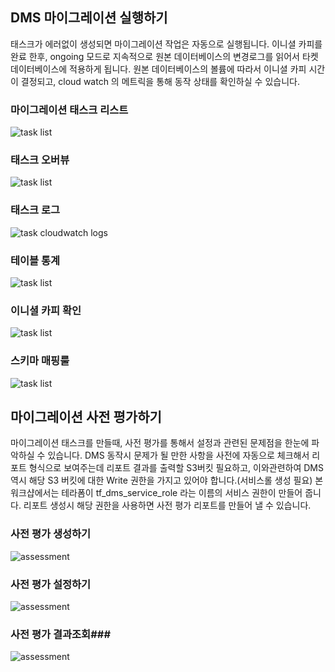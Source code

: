 ## DMS 마이그레이션 실행하기 ##

태스크가 에러없이 생성되면 마이그레이션 작업은 자동으로 실행됩니다. 이니셜 카피를 완료 한후, ongoing 모드로 지속적으로 원본 데이터베이스의 변경로그를 읽어서 타켓 데이터베이스에 적용하게 됩니다. 
원본 데이터베이스의 볼륨에 따라서 이니셜 카피 시간이 결정되고, cloud watch 의 메트릭을 통해 동작 상태를 확인하실 수 있습니다. 

### 마이그레이션 태스크 리스트 ###
![task list](https://github.com/gnosia93/postgres-terraform/blob/main/dms/images/task-list.png)

### 태스크 오버뷰 ###
![task list](https://github.com/gnosia93/postgres-terraform/blob/main/dms/images/task-overview.png)

### 태스크 로그 ###
![task cloudwatch logs](https://github.com/gnosia93/postgres-terraform/blob/main/dms/images/task-cloudwatch.png)

### 테이블 통계 ###
![task list](https://github.com/gnosia93/postgres-terraform/blob/main/dms/images/task-table-stat.png)

### 이니셜 카피 확인 ###
![task list](https://github.com/gnosia93/postgres-terraform/blob/main/dms/images/task-initiial-copy.png)

### 스키마 매핑룰 ###
![task list](https://github.com/gnosia93/postgres-terraform/blob/main/dms/images/task-mapping-rule.png)



## 마이그레이션 사전 평가하기 ##

마이그레이션 태스크를 만들때, 사전 평가를 통해서 설정과 관련된 문제점을 한눈에 파악하실 수 있습니다. 
DMS 동작시 문제가 될 만한 사항을 사전에 자동으로 체크해서 리포트 형식으로 보여주는데 리포트 결과를 출력할 S3버킷 필요하고, 이와관련하여 DMS 역시 해당 S3 버킷에 대한 Write 권한을 가지고 있어야 합니다.(서비스롤 생성 필요) 
본 워크샵에서는 테라폼이 tf_dms_service_role 라는 이름의 서비스 권한이 만들어 줍니다. 리포트 생성시 해당 권한을 사용하면 사전 평가 리포트를 만들어 낼 수 있습니다. 

### 사전 평가 생성하기 ###
![assessment](https://github.com/gnosia93/postgres-terraform/blob/main/dms/images/task-assessment.png)

### 사전 평가 설정하기 ###
![assessment](https://github.com/gnosia93/postgres-terraform/blob/main/dms/images/task-assessment-conf.png)

### 사전 평가 결과조회###
![assessment](https://github.com/gnosia93/postgres-terraform/blob/main/dms/images/task-premig-assessment.png)

